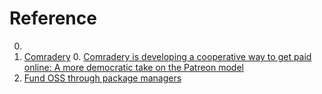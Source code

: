 # Reference

0. []()
0. [Comradery](https://comradery.co/)
	0. [Comradery is developing a cooperative way to get paid online: A more democratic take on the Patreon model](https://www.theverge.com/23060001/comradery-coop-crowdfunding-patreon)
0. [Fund OSS through package managers](https://dusted.codes/fund-oss-through-package-managers)


